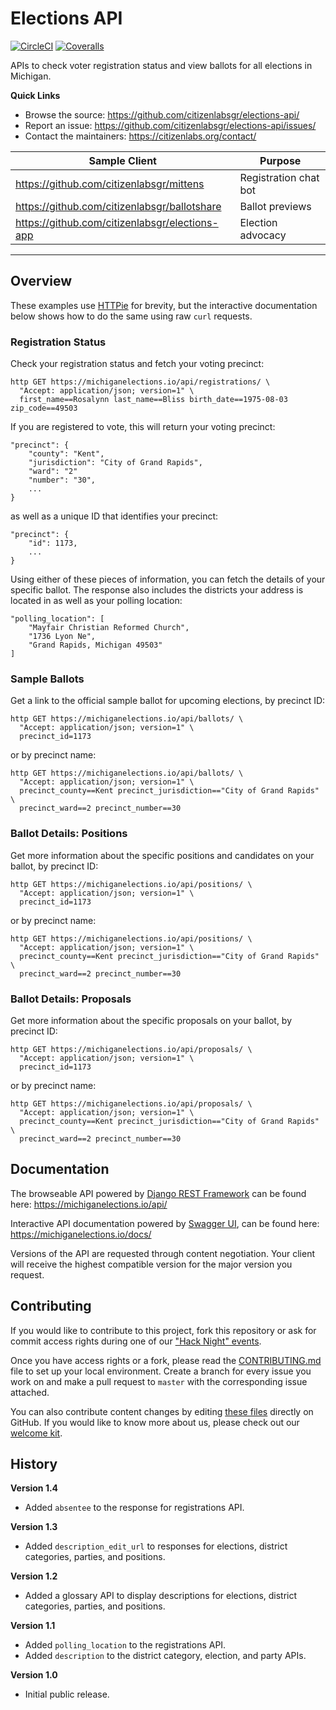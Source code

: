 # Elections API

[![CircleCI](https://img.shields.io/circleci/build/github/citizenlabsgr/elections-api)](https://circleci.com/gh/citizenlabsgr/elections-api)
[![Coveralls](https://img.shields.io/coveralls/github/citizenlabsgr/elections-api)](https://coveralls.io/github/citizenlabsgr/elections-api)

<!-- content -->

APIs to check voter registration status and view ballots for all elections in Michigan.

**Quick Links**

- Browse the source: https://github.com/citizenlabsgr/elections-api/
- Report an issue: https://github.com/citizenlabsgr/elections-api/issues/
- Contact the maintainers: https://citizenlabs.org/contact/

| Sample Client                                  | Purpose               |
| ---------------------------------------------- | --------------------- |
| https://github.com/citizenlabsgr/mittens       | Registration chat bot |
| https://github.com/citizenlabsgr/ballotshare   | Ballot previews       |
| https://github.com/citizenlabsgr/elections-app | Election advocacy     |

---

## Overview

These examples use [HTTPie](https://httpie.org/) for brevity, but the interactive documentation below shows how to do the same using raw `curl` requests.

### Registration Status

Check your registration status and fetch your voting precinct:

```
http GET https://michiganelections.io/api/registrations/ \
  "Accept: application/json; version=1" \
  first_name==Rosalynn last_name==Bliss birth_date==1975-08-03 zip_code==49503
```

If you are registered to vote, this will return your voting precinct:

```
"precinct": {
    "county": "Kent",
    "jurisdiction": "City of Grand Rapids",
    "ward": "2"
    "number": "30",
    ...
}
```

as well as a unique ID that identifies your precinct:

```
"precinct": {
    "id": 1173,
    ...
}
```

Using either of these pieces of information, you can fetch the details of your specific ballot. The response also includes the districts your address is located in as well as your polling location:

```
"polling_location": [
    "Mayfair Christian Reformed Church",
    "1736 Lyon Ne",
    "Grand Rapids, Michigan 49503"
]
```

### Sample Ballots

Get a link to the official sample ballot for upcoming elections, by precinct ID:

```
http GET https://michiganelections.io/api/ballots/ \
  "Accept: application/json; version=1" \
  precinct_id=1173
```

or by precinct name:

```
http GET https://michiganelections.io/api/ballots/ \
  "Accept: application/json; version=1" \
  precinct_county==Kent precinct_jurisdiction=="City of Grand Rapids" \
  precinct_ward==2 precinct_number==30
```

### Ballot Details: Positions

Get more information about the specific positions and candidates on your ballot, by precinct ID:

```
http GET https://michiganelections.io/api/positions/ \
  "Accept: application/json; version=1" \
  precinct_id=1173
```

or by precinct name:

```
http GET https://michiganelections.io/api/positions/ \
  "Accept: application/json; version=1" \
  precinct_county==Kent precinct_jurisdiction=="City of Grand Rapids" \
  precinct_ward==2 precinct_number==30
```

### Ballot Details: Proposals

Get more information about the specific proposals on your ballot, by precinct ID:

```
http GET https://michiganelections.io/api/proposals/ \
  "Accept: application/json; version=1" \
  precinct_id=1173
```

or by precinct name:

```
http GET https://michiganelections.io/api/proposals/ \
  "Accept: application/json; version=1" \
  precinct_county==Kent precinct_jurisdiction=="City of Grand Rapids" \
  precinct_ward==2 precinct_number==30
```

## Documentation

The browseable API powered by [Django REST Framework](https://www.django-rest-framework.org) can be found here: https://michiganelections.io/api/

Interactive API documentation powered by [Swagger UI](https://swagger.io/tools/swagger-ui/), can be found here: https://michiganelections.io/docs/

Versions of the API are requested through content negotiation. Your client will receive the highest compatible version for the major version you request.

## Contributing

If you would like to contribute to this project, fork this repository or ask for commit access rights during one of our ["Hack Night" events](https://citizenlabs.org/join_us/).

Once you have access rights or a fork, please read the [CONTRIBUTING.md](https://github.com/citizenlabsgr/elections-api/blob/master/CONTRIBUTING.md) file to set up your local environment. Create a branch for every issue you work on and make a pull request to `master` with the corresponding issue attached.

You can also contribute content changes by editing [these files](https://github.com/citizenlabsgr/elections-api/tree/master/content) directly on GitHub. If you would like to know more about us, please check out our [welcome kit](https://github.com/citizenlabsgr/read-first).

## History

**Version 1.4**

- Added `absentee` to the response for registrations API.

**Version 1.3**

- Added `description_edit_url` to responses for elections, district categories, parties, and positions.

**Version 1.2**

- Added a glossary API to display descriptions for elections, district categories, parties, and positions.

**Version 1.1**

- Added `polling_location` to the registrations API.
- Added `description` to the district category, election, and party APIs.

**Version 1.0**

- Initial public release.
